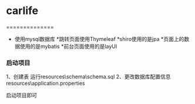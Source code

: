 # carlife 
==============
* 使用mysql数据库 
*跳转页面使用Thymeleaf 
*shiro使用的是jpa
*页面上的数据使用的是mybatis
*前台页面使用的是layUI


### 启动项目

1、创建表  运行resources\schema\schema.sql
2、更改数据库配置信息 resources\application.properties

启动项目即可
